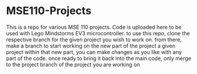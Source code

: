 # MSE110-Projects
This is a repo for various MSE 110 projects. Code is uploaded here to be used with Lego Mindstorms EV3 microcontroller.
to use this repo, clone the respective branch for the given project you wish to work on.
from there, make a branch to start working on the new part of the project a given project
within that new part, you can make changes as you like with any part of the code.
once ready to bring it back into the main code, only merge to the project branch of the project you are working on
